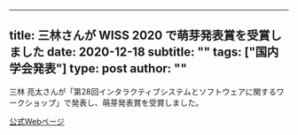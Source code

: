 
---
title: 三林さんが WISS 2020 で萌芽発表賞を受賞しました
date: 2020-12-18
subtitle: ""
tags: ["国内学会発表"]
type: post
author: ""
---

<!--more-->

三林 亮太さんが「第28回インタラクティブシステムとソフトウェアに関するワークショップ」で発表し、萌芽発表賞を受賞しました。

[公式Webページ](https://www.wiss.org/WISS2020/)

<!-- + Soichiro Hamajima, Takehiro Yamamoto and Hiroaki Ohshima. "Investigating Users’ Query Formulations in Consumer Health Search", 9th International Conference on Smart Computing and Artificial Intelligence (AAI 2021), July 2021. -->
